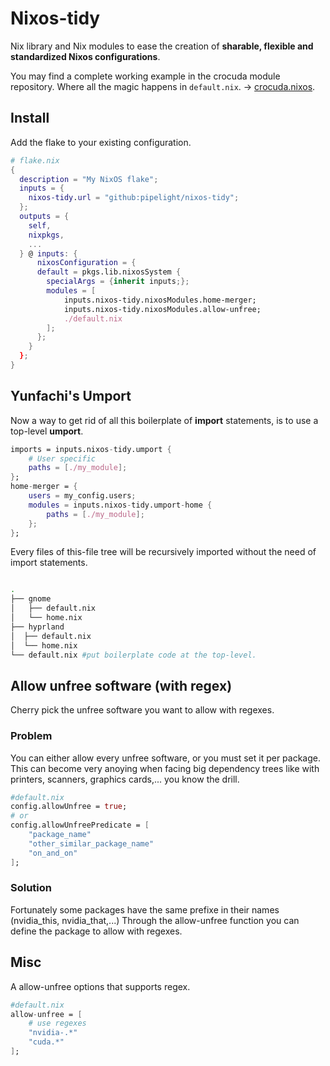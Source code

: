 # Nixos-tidy

Nix library and Nix modules
to ease the creation of
**sharable, flexible and standardized Nixos configurations**.

You may find a complete working example in the crocuda module repository.
Where all the magic happens in `default.nix`.
-> [crocuda.nixos](https://github.com/pipelight/crocuda.nixos).

## Install

Add the flake to your existing configuration.

```nix
# flake.nix
{
  description = "My NixOS flake";
  inputs = {
    nixos-tidy.url = "github:pipelight/nixos-tidy";
  };
  outputs = {
    self,
    nixpkgs,
    ...
  } @ inputs: {
      nixosConfiguration = {
      default = pkgs.lib.nixosSystem {
        specialArgs = {inherit inputs;};
        modules = [
            inputs.nixos-tidy.nixosModules.home-merger;
            inputs.nixos-tidy.nixosModules.allow-unfree;
            ./default.nix
        ];
      };
    }
  };
}
```

## Yunfachi's Umport

Now a way to get rid of all this boilerplate of **import** statements,
is to use a top-level **umport**.

```nix
imports = inputs.nixos-tidy.umport {
    # User specific
    paths = [./my_module];
};
home-merger = {
    users = my_config.users;
    modules = inputs.nixos-tidy.umport-home {
        paths = [./my_module];
    };
};
```

Every files of this-file tree will be recursively imported
without the need of import statements.

```sh

.
├── gnome
│   ├── default.nix
│   └── home.nix
├── hyprland
│  ├── default.nix
│  └── home.nix
└── default.nix #put boilerplate code at the top-level.
```

## Allow unfree software (with regex)

Cherry pick the unfree software you want to allow with regexes.

### Problem

You can either allow every unfree software, or you must set it per package.
This can become very anoying when facing big dependency trees like with
printers, scanners, graphics cards,... you know the drill.

```nix
#default.nix
config.allowUnfree = true;
# or
config.allowUnfreePredicate = [
    "package_name"
    "other_similar_package_name"
    "on_and_on"
];
```

### Solution

Fortunately some packages have the same prefixe in their names (nvidia_this, nvidia_that,...)
Through the allow-unfree function you can define the package to allow with regexes.

## Misc

A allow-unfree options that supports regex.

```nix
#default.nix
allow-unfree = [
    # use regexes
    "nvidia-.*"
    "cuda.*"
];
```
